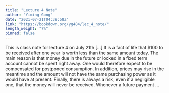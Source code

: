 ```yaml
---
title: "Lecture 4 Note"
author: "Yiming Gong"
date: "2021-07-21T04:39:58Z"
link: "https://bookdown.org/yg484/lec_4_note/"
length_weight: "7%"
pinned: false
---
```


This is class note for lecture 4 on July 21th [...] It is a fact of life that $100 to be received after one year is worth less than
the same amount today. The main reason is that money due in the future or
locked in a fixed term account cannot be spent right away. One would therefore
expect to be compensated for postponed consumption. In addition, prices may
rise in the meantime and the amount will not have the same purchasing power
as it would have at present. Finally, there is always a risk, even if a negligible
one, that the money will never be received. Whenever a future payment ...
